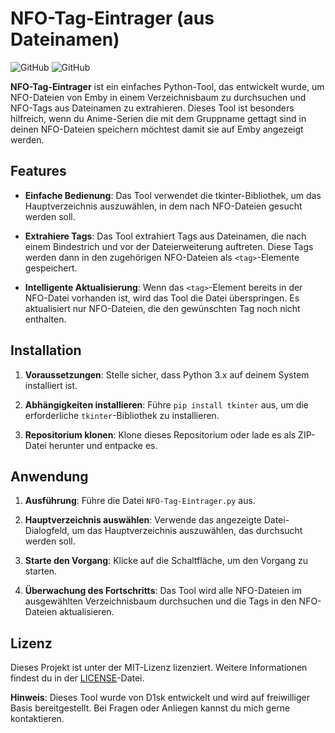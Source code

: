 # NFO-Tag-Eintrager (aus Dateinamen)

![GitHub](https://img.shields.io/badge/python-3.x-blue.svg)
![GitHub](https://img.shields.io/badge/license-MIT-green)

**NFO-Tag-Eintrager** ist ein einfaches Python-Tool, das entwickelt wurde, um NFO-Dateien von Emby in einem Verzeichnisbaum zu durchsuchen und NFO-Tags aus Dateinamen zu extrahieren. Dieses Tool ist besonders hilfreich, wenn du Anime-Serien die mit dem Gruppname gettagt sind in deinen NFO-Dateien speichern möchtest damit sie auf Emby angezeigt werden.


## Features

- **Einfache Bedienung**: Das Tool verwendet die tkinter-Bibliothek, um das Hauptverzeichnis auszuwählen, in dem nach NFO-Dateien gesucht werden soll.

- **Extrahiere Tags**: Das Tool extrahiert Tags aus Dateinamen, die nach einem Bindestrich und vor der Dateierweiterung auftreten. Diese Tags werden dann in den zugehörigen NFO-Dateien als `<tag>`-Elemente gespeichert.

- **Intelligente Aktualisierung**: Wenn das `<tag>`-Element bereits in der NFO-Datei vorhanden ist, wird das Tool die Datei überspringen. Es aktualisiert nur NFO-Dateien, die den gewünschten Tag noch nicht enthalten.

## Installation

1. **Voraussetzungen**: Stelle sicher, dass Python 3.x auf deinem System installiert ist.

2. **Abhängigkeiten installieren**: Führe `pip install tkinter` aus, um die erforderliche `tkinter`-Bibliothek zu installieren.

3. **Repositorium klonen**: Klone dieses Repositorium oder lade es als ZIP-Datei herunter und entpacke es.

## Anwendung

1. **Ausführung**: Führe die Datei `NFO-Tag-Eintrager.py` aus.

2. **Hauptverzeichnis auswählen**: Verwende das angezeigte Datei-Dialogfeld, um das Hauptverzeichnis auszuwählen, das durchsucht werden soll.

3. **Starte den Vorgang**: Klicke auf die Schaltfläche, um den Vorgang zu starten.

4. **Überwachung des Fortschritts**: Das Tool wird alle NFO-Dateien im ausgewählten Verzeichnisbaum durchsuchen und die Tags in den NFO-Dateien aktualisieren.

## Lizenz

Dieses Projekt ist unter der MIT-Lizenz lizenziert. Weitere Informationen findest du in der [LICENSE](LICENSE)-Datei.

**Hinweis**: Dieses Tool wurde von D1sk entwickelt und wird auf freiwilliger Basis bereitgestellt. Bei Fragen oder Anliegen kannst du mich gerne kontaktieren.


